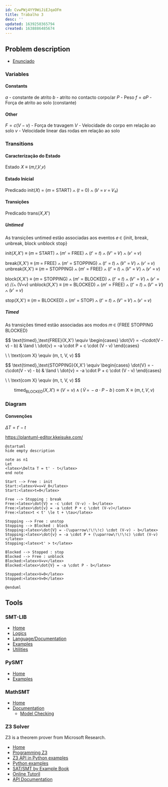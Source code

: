 ```yaml
---
id: CvwPWj4YY9WiJiEJqaOFm
title: Trabalho 3
desc: ''
updated: 1639250365794
created: 1638886485674
---
```


## Problem description

- [Enunciado](https://paper.dropbox.com/doc/LC-2021-2022-Trabalhos-Praticos-NZEwyS6N5YQQTw1XsYimE)

### Variables

#### Constants

$a$ - constante de atrito
$b$ - atrito no contacto corpo/ar
$P$ - Peso
$f = aP$ - Força de atrito ao solo (constante)

#### Other

$F = c(V-v)$ - Força de travagem
$V$ - Velocidade do corpo em relação ao solo
$v$ - Velocidade linear das rodas em relação ao solo

### Transitions

#### Caracterização do Estado

Estado 𝑋 ≡ (𝑚,𝑡,𝑉,𝑣)

#### Estado Inicial

Predicado init(𝑋) = (𝑚 = START) ∧ (𝑡 = 0) ∧ (𝑉 = 𝑣 = 𝑉₀)

#### Transições

Predicado trans(𝑋,𝑋')

##### Untimed

As transições untimed estão associadas aos eventos 𝑒 ∈ {𝗂𝗇𝗂𝗍, 𝖻𝗋𝖾𝖺𝗄, unbreak, 𝖻𝗅𝗈𝖼𝗄 𝗎𝗇𝖻𝗅𝗈𝖼𝗄 𝗌𝗍𝗈𝗉}

init(𝑋,𝑋')     ≡ (𝑚 = START)    ∧ (𝑚' = FREE)     ∧ (𝑡' = 𝑡) ∧ (𝑉' = 𝑉) ∧ (𝑣' = 𝑣)

break(X,X')    ≡ (𝑚 = FREE)     ∧ (𝑚' = STOPPING) ∧ (𝑡' = 𝑡) ∧ (𝑉' = 𝑉) ∧ (𝑣' = 𝑣)
unbreak(X,X')  ≡ (𝑚 = STOPPING) ∧ (𝑚' = FREE)     ∧ (𝑡' = 𝑡) ∧ (𝑉' = 𝑉) ∧ (𝑣' = 𝑣)

block(X,X')    ≡ (𝑚 = STOPPING) ∧ (𝑚' = BLOCKED)  ∧ (𝑡' = 𝑡) ∧ (𝑉' = 𝑉) ∧ (𝑣' = 𝑣) //∧ (V=v)
unblock(X,X')  ≡ (𝑚 = BLOCKED)  ∧ (𝑚' = FREE)     ∧ (𝑡' = 𝑡) ∧ (𝑉' = 𝑉) ∧ (𝑣' = 𝑣)

stop(X,X')     ≡ (𝑚 = BLOCKED)  ∧ (𝑚' = STOP)     ∧ (𝑡' = 𝑡) ∧ (𝑉' = 𝑉) ∧ (𝑣' = 𝑣)

##### Timed

As transições timed estão associadas aos modos 𝑚 ∈ {FREE STOPPING BLOCKED}

$$
\text{timed}_\text{FREE}(X,X') \equiv
\begin{cases}
\dot{V} = -c\cdot(V - v) - b) & \land \\
\dot{v} = -a \cdot P + c \cdot (V - v)
\end{cases}

\ \ \text{com X} \equiv (m, t, V, v)
$$

$$
\text{timed}_\text{STOPPING}(X,X') \equiv
\begin{cases}
\dot{V} = -c\cdot(V - v) - b) & \land \\
\dot{v} = -a \cdot P + c \cdot (V - v)
\end{cases}

\ \ \text{com X} \equiv (m, t, V, v)
$$

$$
\text{timed}_\text{BLOCKED}(X,X') \equiv
(V = v)\;\land \;(\,\dot{V}\,=\,-a\cdot P - b\,)
\ \text{com X} \equiv (m, t, V, v)
$$

### Diagram

#### Convenções

$ΔT = t' - t$

https://plantuml-editor.kkeisuke.com/

```
@startuml
hide empty description

note as n1
Let
<latex>\Delta T = t' - t</latex>
end note

Start --> Free : init
Start:<latex>V=v=V_0</latex>
Start:<latex>t=0</latex>

Free --> Stopping : break
Free:<latex>\dot{V} = -c \cdot (V-v) - b</latex>
Free:<latex>\dot{v} = -a \cdot P + c \cdot (V-v)</latex>
Free:<latex>t < t' \le t + \tau</latex>

Stopping --> Free : unstop
Stopping --> Blocked : block
Stopping:<latex>\dot{V} = -(\uparrow\!\!\!c) \cdot (V-v) - b</latex>
Stopping:<latex>\dot{v} = -a \cdot P + (\uparrow\!\!\!c) \cdot (V-v)</latex>
Stopping:<latex>t' > t</latex>

Blocked --> Stopped : stop
Blocked --> Free : unblock
Blocked:<latex>V=v</latex>
Blocked:<latex>\dot{V} = -a \cdot P - b</latex>

Stopped:<latex>V=0</latex>
Stopped:<latex>V=0</latex>

@enduml
```

## Tools

### SMT-LIB

- [Home](https://smtlib.cs.uiowa.edu/)
- [Logics](https://smtlib.cs.uiowa.edu/logics.shtml)
- [Language/Documentation](https://smtlib.cs.uiowa.edu/language.shtml)
- [Examples](https://smtlib.cs.uiowa.edu/examples.shtml)
- [Utilities](https://smtlib.cs.uiowa.edu/utilities.shtml)

### PySMT

- [Home](https://github.com/pysmt/pysmt)
- [Examples](https://github.com/pysmt/pysmt/tree/master/examples)

### MathSMT

- [Home](https://mathsat.fbk.eu/)
- [Documentation](https://mathsat.fbk.eu/documentation.html)
  - [Model Checking](https://github.com/pysmt/pysmt/blob/master/examples/model_checking.py)

### Z3 Solver

Z3 is a theorem prover from Microsoft Research.

- [Home](https://github.com/Z3Prover/z3/wiki)
- [Programming Z3](https://theory.stanford.edu/~nikolaj/programmingz3.html)
- [Z3 API in Python examples](https://ericpony.github.io/z3py-tutorial/guide-examples.htm)
- [Python examples](https://github.com/Z3Prover/z3/tree/master/examples/python)
- [SAT/SMT by Example Book](https://sat-smt.codes/SAT_SMT_by_example.pdf)
- [Online Tutoril](https://jfmc.github.io/z3-play/)
- [API Documentation](https://z3prover.github.io/api/html/index.html)
